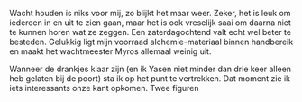 Wacht houden is niks voor mij, zo blijkt het maar weer. Zeker, het is leuk om iedereen in en uit te zien gaan, maar het is ook vreselijk saai om daarna niet te kunnen horen wat ze zeggen. Een zaterdagochtend valt echt wel beter te besteden. Gelukkig ligt mijn voorraad alchemie-materiaal binnen handbereik en maakt het wachtmeester Myros allemaal weinig uit. 

Wanneer de drankjes klaar zijn (en ik Yasen niet minder dan drie keer alleen heb gelaten bij de poort) sta ik op het punt te vertrekken. Dat moment zie ik iets interessants onze kant opkomen. Twee figuren 

